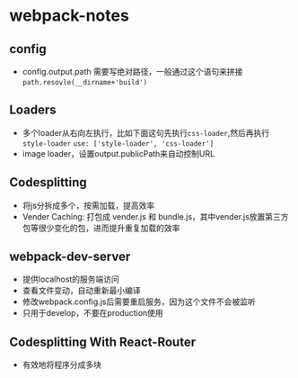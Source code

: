 # webpack-notes


## config
* config.output.path 需要写绝对路径，一般通过这个语句来拼接 `path.resovle(__dirname+'build')`


## Loaders

* 多个loader从右向左执行，比如下面这句先执行`css-loader`,然后再执行`style-loader`
`use: ['style-loader', 'css-loader']`
* image loader，设置output.publicPath来自动控制URL

## Codesplitting

* 将js分拆成多个，按需加载，提高效率
* Vender Caching: 打包成 vender.js 和 bundle.js，其中vender.js放置第三方包等很少变化的包，进而提升重复加载的效率

## webpack-dev-server

* 提供localhost的服务端访问
* 查看文件变动，自动重新最小编译
* 修改webpack.config.js后需要重启服务，因为这个文件不会被监听
* 只用于develop，不要在production使用

## Codesplitting With React-Router

* 有效地将程序分成多块
